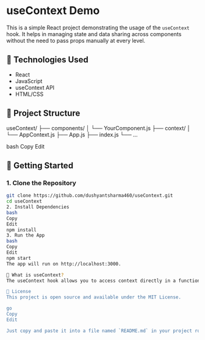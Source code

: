 # useContext Demo

This is a simple React project demonstrating the usage of the `useContext` hook. It helps in managing state and data sharing across components without the need to pass props manually at every level.

## 🔧 Technologies Used

- React
- JavaScript
- useContext API
- HTML/CSS

## 📂 Project Structure

useContext/
├── components/
│ └── YourComponent.js
├── context/
│ └── AppContext.js
├── App.js
├── index.js
└── ...

bash
Copy
Edit

## 🚀 Getting Started

### 1. Clone the Repository

```bash
git clone https://github.com/dushyantsharma460/useContext.git
cd useContext
2. Install Dependencies
bash
Copy
Edit
npm install
3. Run the App
bash
Copy
Edit
npm start
The app will run on http://localhost:3000.

📘 What is useContext?
The useContext hook allows you to access context directly in a functional component. It's a great way to share global data (like theme, user info, etc.) without prop drilling.

📄 License
This project is open source and available under the MIT License.

go
Copy
Edit

Just copy and paste it into a file named `README.md` in your project root.






